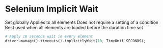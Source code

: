 # Selenium Implicit Wait

Set globally
Applies to all elements
Does not require a setting of a condition
Best used when all elements are loaded before the duration time set

```python
# Apply 10 seconds wait in every element
driver.manage().timeouts().implicitlyWait(10, TimeUnit.SECONDS);
